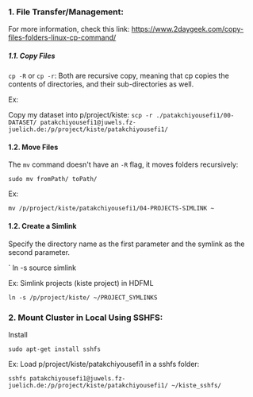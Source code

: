 
### 1. File Transfer/Management:
For more information, check this link:
https://www.2daygeek.com/copy-files-folders-linux-cp-command/

##### 1.1. Copy Files

`cp -R` or `cp -r`: Both are recursive copy, meaning that cp copies the contents of directories, and their sub-directories as well.

Ex:

Copy my dataset into p/project/kiste:
`scp -r ./patakchiyousefi1/00-DATASET/ patakchiyousefi1@juwels.fz-juelich.de:/p/project/kiste/patakchiyousefi1/`

#### 1.2. Move Files

 The `mv` command doesn't have an `-R` flag, it moves folders recursively: 
 
`sudo mv fromPath/ toPath/`

Ex:

`mv /p/project/kiste/patakchiyousefi1/04-PROJECTS-SIMLINK ~`


#### 1.2. Create a Simlink

Specify the directory name as the first parameter and the symlink as the second parameter.

` ln -s source simlink

Ex: Simlink projects (kiste project) in HDFML

` ln -s /p/project/kiste/ ~/PROJECT_SYMLINKS `


### 2. Mount Cluster in Local Using SSHFS:

Install 

`sudo apt-get install sshfs`

Ex: Load p/project/kiste/patakchiyousefi1 in a sshfs folder:

`sshfs patakchiyousefi1@juwels.fz-juelich.de:/p/project/kiste/patakchiyousefi1/ ~/kiste_sshfs/`


